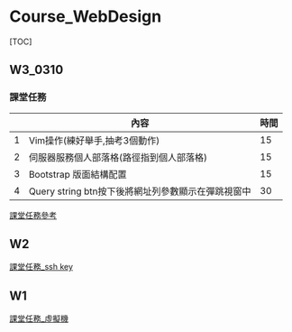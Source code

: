 # Course_WebDesign
[TOC]
## W3_0310
### 課堂任務
||內容|時間
|--|--|--|
|1| Vim操作(練好舉手,抽考3個動作)|15
|2| 伺服器服務個人部落格(路徑指到個人部落格)|15
|3| Bootstrap 版面結構配置|15
|4|Query string btn按下後將網址列參數顯示在彈跳視窗中|30

[課堂任務參考](https://hackmd.io/@sarah-KSU/SkHC9bJkh)

## W2
[課堂任務_ssh key](https://hackmd.io/@sarah-KSU/ryych6npj/edit)
## W1
[課堂任務_虛擬機](https://docs.google.com/presentation/d/1wVHDyKfxk5I3Mk5GzjGW7o_Lnz1a_hJg/edit?usp=sharing&ouid=100687382107067145911&rtpof=true&sd=true)

